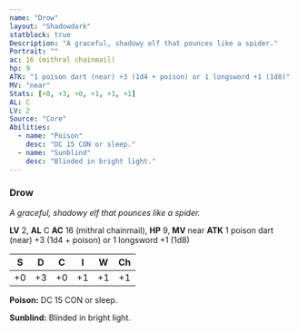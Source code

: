 ```yaml
---
name: "Drow"
layout: "Shadowdark"
statblock: true
Description: "A graceful, shadowy elf that pounces like a spider."
Portrait: ""
ac: 16 (mithral chainmail)
hp: 9
ATK: "1 poison dart (near) +3 (1d4 + poison) or 1 longsword +1 (1d8)"
MV: "near"
Stats: [+0, +3, +0, +1, +1, +1]
AL: C
LV: 2
Source: "Core"
Abilities:
  - name: "Poison"
    desc: "DC 15 CON or sleep."
  - name: "Sunblind"
    desc: "Blinded in bright light."
---
```


### Drow

_A graceful, shadowy elf that pounces like a spider._

**LV** 2, **AL** C
**AC** 16 (mithral chainmail), **HP** 9, **MV** near
**ATK** 1 poison dart (near) +3 (1d4 + poison) or 1 longsword +1 (1d8)

|  S  |  D  |  C  |  I  |  W  |  Ch  |
|:---:|:---:|:---:|:---:|:---:|:----:|
| +0 | +3 | +0 | +1 | +1 | +1 |

**Poison:** DC 15 CON or sleep.

**Sunblind:** Blinded in bright light.

